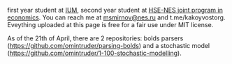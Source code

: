 first year student at [IUM](https://old.mccme.ru/ium/english/index.html), second year student at [HSE-NES joint program in economics](https://www.hse.ru/en/ba/nes/). 
You can reach me at msmirnov@nes.ru and t.me/kakoyvostorg.
Eveything uploaded at this page is free for a fair use under MIT license. 

As of the 21th of April, there are 2 repositories: bolds parsers (https://github.com/omintruder/parsing-bolds) and a stochastic model (https://github.com/omintruder/1-100-stochastic-modelling). 
